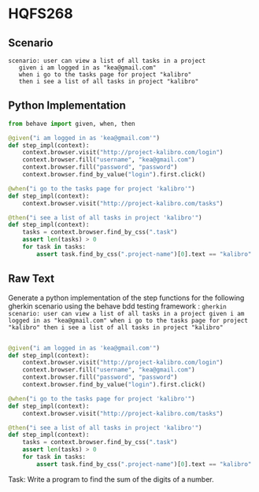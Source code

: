 # HQFS268
## Scenario
```gherkin
scenario: user can view a list of all tasks in a project 
   given i am logged in as "kea@gmail.com" 
   when i go to the tasks page for project "kalibro" 
   then i see a list of all tasks in project "kalibro"
```


## Python Implementation
```python
from behave import given, when, then

@given("i am logged in as 'kea@gmail.com'")
def step_impl(context):
    context.browser.visit("http://project-kalibro.com/login")
    context.browser.fill("username", "kea@gmail.com")
    context.browser.fill("password", "password")
    context.browser.find_by_value("login").first.click()

@when("i go to the tasks page for project 'kalibro'")
def step_impl(context):
    context.browser.visit("http://project-kalibro.com/tasks")

@then("i see a list of all tasks in project 'kalibro'")
def step_impl(context):
    tasks = context.browser.find_by_css(".task")
    assert len(tasks) > 0
    for task in tasks:
        assert task.find_by_css(".project-name")[0].text == "kalibro"
```


## Raw Text
Generate a python implementation of the step functions for the following gherkin scenario using the behave bdd testing framework : ```gherkin scenario: user can view a list of all tasks in a project given i am logged in as "kea@gmail.com" when i go to the tasks page for project "kalibro" then i see a list of all tasks in project "kalibro" ```



```python from behave import given, when, then

@given("i am logged in as 'kea@gmail.com'")
def step_impl(context):
    context.browser.visit("http://project-kalibro.com/login")
    context.browser.fill("username", "kea@gmail.com")
    context.browser.fill("password", "password")
    context.browser.find_by_value("login").first.click()

@when("i go to the tasks page for project 'kalibro'")
def step_impl(context):
    context.browser.visit("http://project-kalibro.com/tasks")

@then("i see a list of all tasks in project 'kalibro'")
def step_impl(context):
    tasks = context.browser.find_by_css(".task")
    assert len(tasks) > 0
    for task in tasks:
        assert task.find_by_css(".project-name")[0].text == "kalibro"
```

Task: Write a program to find the sum of the digits of a number.
